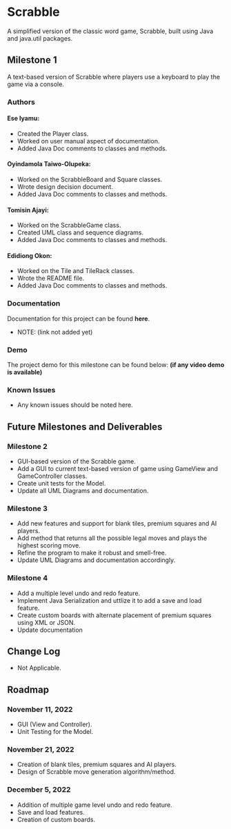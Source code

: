 # Scrabble 

A simplified version of the classic word game, Scrabble, built using Java and java.util packages.

## Milestone 1

A text-based version of Scrabble where players use a keyboard to play the game via a console.

### Authors
#### Ese Iyamu:
- Created the Player class.
- Worked on user manual aspect of documentation.
- Added Java Doc comments to classes and methods.


#### Oyindamola Taiwo-Olupeka:
- Worked on the ScrabbleBoard and Square classes.
- Wrote design decision document.
- Added Java Doc comments to classes and methods.


#### Tomisin Ajayi:
- Worked on the ScrabbleGame class.
- Created UML class and sequence diagrams.
- Added Java Doc comments to classes and methods.


#### Edidiong Okon:
- Worked on the Tile and TileRack classes.
- Wrote the README file.
- Added Java Doc comments to classes and methods.



### Documentation

Documentation for this project can be found **here**. 
- NOTE: (link not added yet)

### Demo
The project demo for this milestone can be found below:
**(if any video demo is available)**

### Known Issues
- Any known issues should be noted here.


## Future Milestones and Deliverables
### Milestone 2
- GUI-based version of the Scrabble game.
- Add a GUI to current text-based version of game using GameView and GameController classes.
- Create unit tests for the Model.
- Update all UML Diagrams and documentation.


### Milestone 3 
- Add new features and support for blank tiles, premium squares and AI players. 
- Add method that returns all the possible legal moves and plays the highest scoring move.
- Refine the program to make it robust and smell-free.
- Update UML Diagrams and documentation accordingly.


### Milestone 4
- Add a multiple level undo and redo feature.
- Implement Java Serialization and uttlize it to add a save and load feature.
- Create custom boards with alternate placement of premium squares using XML or JSON.
- Update documentation

## Change Log
- Not Applicable.

## Roadmap
### November 11, 2022
- GUI (View and Controller).
- Unit Testing for the Model.

### November 21, 2022
- Creation of blank tiles, premium squares and AI players.
- Design of Scrabble move generation algorithm/method.

### December 5, 2022
- Addition of multiple game level undo and redo feature.
- Save and load features. 
- Creation of custom boards.
